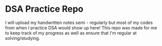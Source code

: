 # DSA Practice Repo

I will upload my handwritten notes semi - regularly but most of my codes from when I practice DSA would show up here! This repo was made for me to keep track of my progress as well as ensure that I'm regular at solving/studying.
